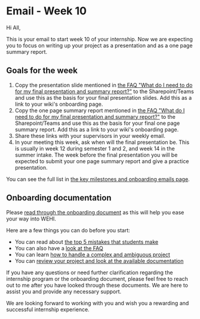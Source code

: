 # Email - Week 10

Hi All,

This is your email to start week 10 of your internship. Now we are expecting you to focus on writing up your project as a presentation and as a one page summary report.

## Goals for the week

1. Copy the presentation slide mentioned in [the FAQ "What do I need to do for my final presentation and summary report?"](faq#what-do-i-need-to-do-for-my-final-presentation-and-summary-report) to the Sharepoint/Teams and use this as the basis for your final presentation slides. Add this as a link to your wiki's onboarding page.
2. Copy the one page summary report mentioned in [the FAQ "What do I need to do for my final presentation and summary report?"](faq#what-do-i-need-to-do-for-my-final-presentation-and-summary-report) to the Sharepoint/Teams and use this as the basis for your final one page summary report. Add this as a link to your wiki's onboarding page.
3. Share these links with your supervisors in your weekly email.
4. In your meeting this week, ask when will the final presentation be. This is usually in week 12 during semester 1 and 2, and week 14 in the summer intake. The week before the final presentation you will be expected to submit your one page summary report and give a practice presentation.


You can see the full list in [the key milestones and onboarding emails page](emails-and-key-milestones).

## Onboarding documentation

Please [read through the onboarding document](https://doi.org/10.6084/m9.figshare.23280815) as this will help you ease your way into WEHI.

Here are a few things you can do before you start:

- You can read about [the top 5 mistakes that students make](https://wehi-researchcomputing.github.io/top-5-mistakes)
- You can also have a [look at the FAQ](https://wehi-researchcomputing.github.io/faq)
- You can learn [how to handle a complex and ambiguous project](https://wehi-researchcomputing.github.io/complex-projects) 
- You can [review your project and look at the available documentation](https://wehi-researchcomputing.github.io/project-wikis)

If you have any questions or need further clarification regarding the internship program or the onboarding document, please feel free to reach out to me after you have looked through these documents. We are here to assist you and provide any necessary support.

We are looking forward to working with you and wish you a rewarding and successful internship experience.
